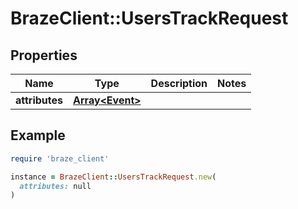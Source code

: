 # BrazeClient::UsersTrackRequest

## Properties

| Name | Type | Description | Notes |
| ---- | ---- | ----------- | ----- |
| **attributes** | [**Array&lt;Event&gt;**](Event.md) |  |  |

## Example

```ruby
require 'braze_client'

instance = BrazeClient::UsersTrackRequest.new(
  attributes: null
)
```

